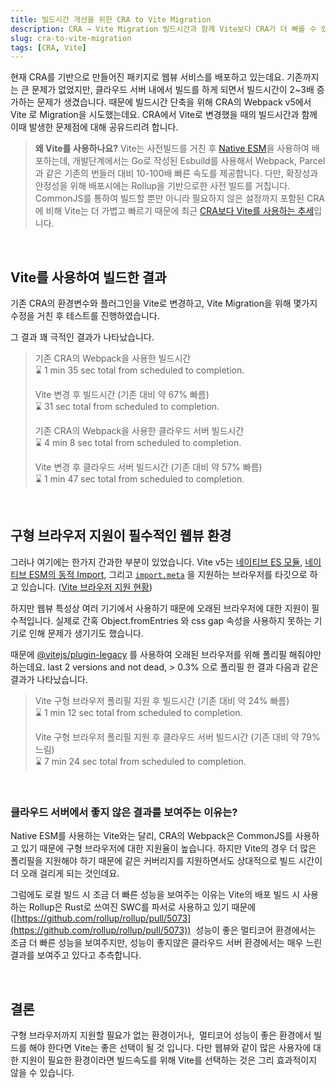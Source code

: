 ```yaml
---
title: 빌드시간 개선을 위한 CRA to Vite Migration
description: CRA → Vite Migration 빌드시간과 함께 Vite보다 CRA가 더 빠를 수 있는 상황에 대해 공유합니다.
slug: cra-to-vite-migration
tags: [CRA, Vite]
---
```


현재 CRA를 기반으로 만들어진 패키지로 웹뷰 서비스를 배포하고 있는데요. 기존까지는 큰 문제가 없었지만, 클라우드 서버 내에서 빌드를 하게 되면서 빌드시간이 2~3배 증가하는 문제가 생겼습니다. 때문에 빌드시간 단축을 위해 CRA의 Webpack v5에서 Vite 로 Migration을 시도했는데요. CRA에서 Vite로 변경했을 때의 빌드시간과 함께 이때 발생한 문제점에 대해 공유드리려 합니다.

> **왜 Vite를 사용하나요?**
> Vite는 사전빌드를 거친 후 [Native ESM](https://developer.mozilla.org/en-US/docs/Web/JavaScript/Guide/Modules)을 사용하여 배포하는데, 개발단계에서는 Go로 작성된 Esbuild를 사용해서 Webpack, Parcel과 같은 기존의 번들러 대비 10-100배 빠른 속도를 제공합니다. 다만, 확장성과 안정성을 위해 배포시에는 Rollup을 기반으로한 사전 빌드를 거칩니다.
> ⠀
> CommonJS를 통하여 빌드할 뿐만 아니라 필요하지 않은 설정까지 포함된 CRA에 비해 Vite는 더 가볍고 빠르기 때문에 최근 [CRA보다 Vite를 사용하는 추세](https://github.com/reactjs/react.dev/pull/5487)입니다.

 <br />

## **Vite를 사용하여 빌드한 결과**

기존 CRA의 환경변수와 플러그인을 Vite로 변경하고, Vite Migration을 위해 몇가지 수정을 거친 후 테스트를 진행하였습니다.

그 결과 꽤 극적인 결과가 나타났습니다.

> 기존 CRA의 Webpack을 사용한 빌드시간 \
> ⌛️ 1 min 35 sec total from scheduled to completion.
>
> Vite 변경 후 빌드시간 (기존 대비 약 67% 빠름) \
> ⌛️ 31 sec total from scheduled to completion.
>
> 기존 CRA의 Webpack을 사용한 클라우드 서버 빌드시간 \
> ⌛️ 4 min 8 sec total from scheduled to completion.
>
> Vite 변경 후 클라우드 서버 빌드시간 (기존 대비 약 57% 빠름) \
> ⌛️ 1 min 47 sec total from scheduled to completion.

<br />

## **구형 브라우저 지원이 필수적인 웹뷰 환경**

그러나 여기에는 한가지 간과한 부분이 있었습니다. Vite v5는 [네이티브 ES 모듈](https://caniuse.com/es6-module), [네이티브 ESM의 동적 Import](https://caniuse.com/es6-module-dynamic-import), 그리고 [`import.meta`](https://caniuse.com/?search=import_meta) 을 지원하는 브라우저를 타깃으로 하고 있습니다. ([Vite 브라우저 지원 현황](https://ko.vitejs.dev/guide/build.html#browser-compatibility))

하지만 웹뷰 특성상 여러 기기에서 사용하기 때문에 오래된 브라우저에 대한 지원이 필수적입니다. 실제로 간혹 Object.fromEntries 와 css gap 속성을 사용하지 못하는 기기로 인해 문제가 생기기도 했습니다.

때문에 [@vitejs/plugin-legacy](https://github.com/vitejs/vite/tree/main/packages/plugin-legacy) 를 사용하여 오래된 브라우저를 위해 폴리필 해줘야만 하는데요. last 2 versions and not dead, > 0.3% 으로 폴리필 한 결과 다음과 같은 결과가 나타났습니다.

> Vite 구형 브라우저 폴리필 지원 후 빌드시간 (기존 대비 약 24% 빠름) \
> ⌛️ 1 min 12 sec total from scheduled to completion.
>
> Vite 구형 브라우저 폴리필 지원 후 클라우드 서버 빌드시간 (기존 대비 약 79% 느림) \
> ⌛️ 7 min 24 sec total from scheduled to completion.

<br />

### 클라우드 서버에서 좋지 않은 결과를 보여주는 이유는?

Native ESM를 사용하는 Vite와는 달리, CRA의 Webpack은 CommonJS를 사용하고 있기 때문에 구형 브라우저에 대한 지원율이 높습니다. 하지만 Vite의 경우 더 많은 폴리필을 지원해야 하기 때문에 같은 커버리지를 지원하면서도 상대적으로 빌드 시간이 더 오래 걸리게 되는 것인데요.

그럼에도 로컬 빌드 시 조금 더 빠른 성능을 보여주는 이유는 Vite의 배포 빌드 시 사용하는 Rollup은 Rust로 쓰여진 SWC를 파서로 사용하고 있기 때문에([https://github.com/rollup/rollup/pull/5073](https://github.com/rollup/rollup/pull/5073))  성능이 좋은 멀티코어 환경에서는 조금 더 빠른 성능을 보여주지만, 성능이 좋지않은 클라우드 서버 환경에서는 매우 느린 결과를 보여주고 있다고 추측합니다.

<br />

## **결론**

구형 브라우저까지 지원할 필요가 없는 환경이거나,  멀티코어 성능이 좋은 환경에서 빌드를 해야 한다면 Vite는 좋은 선택이 될 것 입니다. 다만 웹뷰와 같이 많은 사용자에 대한 지원이 필요한 환경이라면 빌드속도를 위해 Vite를 선택하는 것은 그리 효과적이지 않을 수 있습니다.

